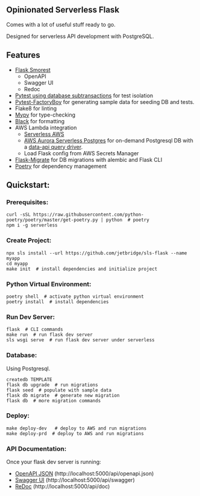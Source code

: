 ## Opinionated Serverless Flask

Comes with a lot of useful stuff ready to go.

Designed for serverless API development with PostgreSQL.

## Features

- [Flask Smorest](https://pypi.org/project/flask-smorest/)
  - OpenAPI
  - Swagger UI
  - Redoc
- [Pytest using database subtransactions](https://pypi.org/project/pytest-flask-sqlalchemy/) for test isolation
- [Pytest-FactoryBoy](https://pytest-factoryboy.readthedocs.io/en/latest/#model-fixture) for generating sample data for seeding DB and tests.
- Flake8 for linting
- [Mypy](http://mypy-lang.org/) for type-checking
- [Black](https://black.readthedocs.io/en/stable/) for formatting
- AWS Lambda integration
  - [Serverless AWS](https://serverless.com/framework/docs/providers/aws/)
  - [AWS Aurora Serverless Postgres](https://aws.amazon.com/rds/aurora/serverless/) for on-demand Postgresql DB with a [data-api query driver](https://github.com/chanzuckerberg/sqlalchemy-aurora-data-api#motivation).
  - Load Flask config from AWS Secrets Manager
- [Flask-Migrate](https://flask-migrate.readthedocs.io/en/latest/) for DB migrations with alembic and Flask CLI
- [Poetry](https://python-poetry.org/docs/) for dependency management

## Quickstart:

### Prerequisites:

```
curl -sSL https://raw.githubusercontent.com/python-poetry/poetry/master/get-poetry.py | python  # poetry
npm i -g serverless
```

### Create Project:

```
npx sls install --url https://github.com/jetbridge/sls-flask --name myapp
cd myapp
make init  # install dependencies and initialize project
```

### Python Virtual Environment:

```
poetry shell  # activate python virtual environment
poetry install  # install dependencies
```

### Run Dev Server:

```
flask  # CLI commands
make run  # run flask dev server
sls wsgi serve  # run flask dev server under serverless
```


### Database:
Using Postgresql.
```
createdb TEMPLATE
flask db upgrade  # run migrations
flask seed  # populate with sample data
flask db migrate  # generate new migration
flask db  # more migration commands
```

### Deploy:
```
make deploy-dev   # deploy to AWS and run migrations
make deploy-prd  # deploy to AWS and run migrations
```

### API Documentation:

Once your flask dev server is running:

- [OpenAPI JSON](http://localhost:5000/api/openapi.json) (http://localhost:5000/api/openapi.json)
- [Swagger UI](http://localhost:5000/api/swagger) (http://localhost:5000/api/swagger)
- [ReDoc](http://localhost:5000/api/doc) (http://localhost:5000/api/doc)
